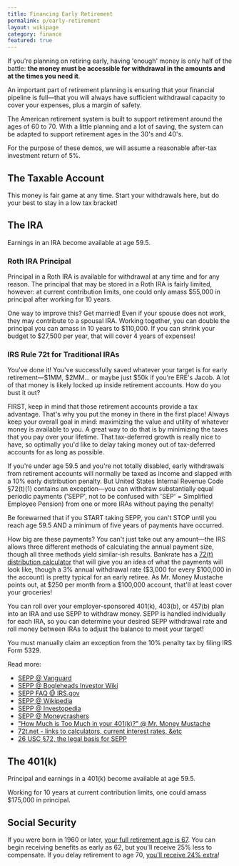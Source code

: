```yaml
---
title: Financing Early Retirement
permalink: p/early-retirement
layout: wikipage
category: finance
featured: true
---
```


If you're planning on retiring early, having 'enough' money is only half of the battle: **the money must be accessible for withdrawal in the amounts and at the times you need it**.

An important part of retirement planning is ensuring that your financial pipeline is full—that you will always have sufficient withdrawal capacity to cover your expenses, plus a margin of safety.

The American retirement system is built to support retirement around the ages of 60 to 70. With a little planning and a lot of saving, the system can be adapted to support retirement ages in the 30's and 40's.

For the purpose of these demos, we will assume a reasonable after-tax investment return of 5%.

The Taxable Account
-------------------

This money is fair game at any time. Start your withdrawals here, but do your best to stay in a low tax bracket!

The IRA
-------

Earnings in an IRA become available at age 59.5.

### Roth IRA Principal

Principal in a Roth IRA is available for withdrawal at any time and for any reason. The principal that may be stored in a Roth IRA is fairly limited, however: at current contribution limits, one could only amass $55,000 in principal after working for 10 years.

One way to improve this? Get married! Even if your spouse does not work, they may contribute to a spousal IRA. Working together, you can double the principal you can amass in 10 years to $110,000. If you can shrink your budget to $27,500 per year, that will cover 4 years of expenses!

### IRS Rule 72t for Traditional IRAs

You've done it! You've successfully saved whatever your target is for early retirement—$1MM, $2MM... or maybe just $50k if you're ERE's Jacob. A lot of that money is likely locked up inside retirement accounts. How do you bust it out?

FIRST, keep in mind that those retirement accounts provide a tax advantage. That's why you put the money in there in the first place! Always keep your overall goal in mind: maximizing the value and utility of whatever money is available to you. A great way to do that is by minimizing the taxes that you pay over your lifetime. That tax-deferred growth is really nice to have, so optimally you'd like to delay taking money out of tax-deferred accounts for as long as possible.

If you're under age 59.5 and you're not totally disabled, early withdrawals from retirement accounts will normally be taxed as income and slapped with a 10% early distribution penalty. But United States Internal Revenue Code §72(t)(1) contains an exception—you can withdraw substantially equal periodic payments ('SEPP', not to be confused with 'SEP' = Simplified Employee Pension) from one or more IRAs without paying the penalty!

Be forewarned that if you START taking SEPP, you can't STOP until you reach age 59.5 AND a minimum of five years of payments have occurred.

How big are these payments? You can't just take out any amount—the IRS allows three different methods of calculating the annual payment size, though all three methods yield similar-ish results. Bankrate has a [72(t) distribution calculator](http://www.bankrate.com/calculators/retirement/72-t-distribution-calculator.aspx) that will give you an idea of what the payments will look like, though a 3% annual withdrawal rate ($3,000 for every $100,000 in the account) is pretty typical for an early retiree. As Mr. Money Mustache points out, at $250 per month from a $100,000 account, that'll at least cover your groceries!

You can roll over your employer-sponsored 401(k), 403(b), or 457(b) plan into an IRA and use SEPP to withdraw money. SEPP is handled individually for each IRA, so you can determine your desired SEPP withdrawal rate and roll money between IRAs to adjust the balance to meet your target!

You must manually claim an exception from the 10% penalty tax by filing IRS Form 5329.

Read more:

-   [SEPP @ Vanguard](https://personal.vanguard.com/pdf/s164.pdf)
-   [SEPP @ Bogleheads Investor Wiki](http://www.bogleheads.org/wiki/Substantially_equal_periodic_payments)
-   [SEPP FAQ @ IRS.gov](http://www.irs.gov/Retirement-Plans/Retirement-Plans-FAQs-regarding-Substantially-Equal-Periodic-Payments)
-   [SEPP @ Wikipedia](https://en.wikipedia.org/wiki/Substantially_equal_periodic_payments)
-   [SEPP @ Investopedia](http://www.investopedia.com/articles/retirement/02/112602.asp)
-   [SEPP @ Moneycrashers](http://www.moneycrashers.com/substantially-equal-periodic-payments-sepp-72t-rule/)
-   ["How Much is Too Much in your 401(k)?" @ Mr. Money Mustache](http://www.mrmoneymustache.com/2011/11/11/how-much-is-too-much-in-your-401k/)
-   [72t.net - links to calculators, current interest rates, &etc](http://www.72t.net/)
-   [26 USC §72, the legal basis for SEPP](https://www.law.cornell.edu/uscode/text/26/72)

The 401(k)
----------

Principal and earnings in a 401(k) become available at age 59.5.

Working for 10 years at current contribution limits, one could amass $175,000 in principal.

Social Security
---------------

If you were born in 1960 or later, [your full retirement age is 67](http://www.ssa.gov/planners/retire/1960.html). You can begin receiving benefits as early as 62, but you'll receive 25% less to compensate. If you delay retirement to age 70, [you'll receive 24% extra](http://www.ssa.gov/planners/retire/1960-delay.html)!

